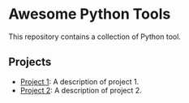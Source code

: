 # Awesome Python Tools

This repository contains a collection of Python tool.

## Projects

- [Project 1](project1/README.md): A description of project 1.
- [Project 2](project2/README.md): A description of project 2.
